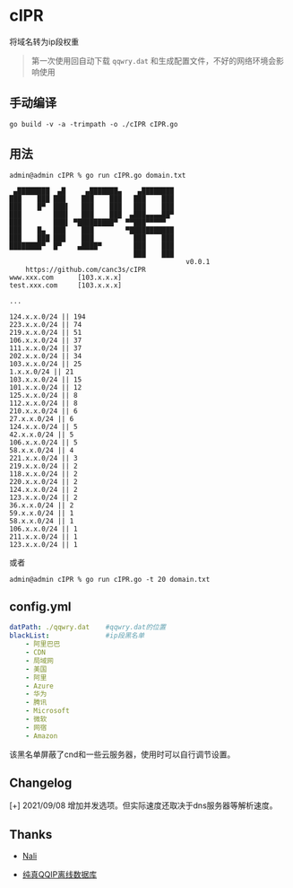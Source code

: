 # cIPR
 将域名转为ip段权重

> 第一次使用回自动下载 `qqwry.dat` 和生成配置文件，不好的网络环境会影响使用

## 手动编译

```
go build -v -a -trimpath -o ./cIPR cIPR.go
```

## 用法

```
admin@admin cIPR % go run cIPR.go domain.txt

 ▄████████  ▄█     ▄███████▄    ▄████████ 
███    ███ ███    ███    ███   ███    ███ 
███    █▀  ███▌   ███    ███   ███    ███ 
███        ███▌   ███    ███  ▄███▄▄▄▄██▀ 
███        ███▌ ▀█████████▀  ▀▀███▀▀▀▀▀   
███    █▄  ███    ███        ▀███████████ 
███    ███ ███    ███          ███    ███ 
████████▀  █▀    ▄████▀        ███    ███ 
                               ███    ███
											v0.0.1
	https://github.com/canc3s/cIPR
www.xxx.com 	 [103.x.x.x]
test.xxx.com 	 [103.x.x.x]

...

124.x.x.0/24 || 194
223.x.x.0/24 || 74
219.x.x.0/24 || 51
106.x.x.0/24 || 37
111.x.x.0/24 || 37
202.x.x.0/24 || 34
103.x.x.0/24 || 25
1.x.x.0/24 || 21
103.x.x.0/24 || 15
101.x.x.0/24 || 12
125.x.x.0/24 || 8
112.x.x.0/24 || 8
210.x.x.0/24 || 6
27.x.x.0/24 || 6
124.x.x.0/24 || 5
42.x.x.0/24 || 5
106.x.x.0/24 || 5
58.x.x.0/24 || 4
221.x.x.0/24 || 3
219.x.x.0/24 || 2
118.x.x.0/24 || 2
220.x.x.0/24 || 2
124.x.x.0/24 || 2
123.x.x.0/24 || 2
36.x.x.0/24 || 2
59.x.x.0/24 || 1
58.x.x.0/24 || 1
106.x.x.0/24 || 1
211.x.x.0/24 || 1
123.x.x.0/24 || 1
```
或者
```
admin@admin cIPR % go run cIPR.go -t 20 domain.txt
```

## config.yml

```yaml
datPath: ./qqwry.dat    #qqwry.dat的位置
blackList:              #ip段黑名单
    - 阿里巴巴
    - CDN
    - 局域网
    - 美国
    - 阿里
    - Azure
    - 华为
    - 腾讯
    - Microsoft
    - 微软
    - 网宿
    - Amazon
```

该黑名单屏蔽了cnd和一些云服务器，使用时可以自行调节设置。

## Changelog

[+] 2021/09/08 增加并发选项。但实际速度还取决于dns服务器等解析速度。

## Thanks

- [Nali](https://github.com/zu1k/nali)

- [纯真QQIP离线数据库](http://www.cz88.net/fox/ipdat.shtml)
